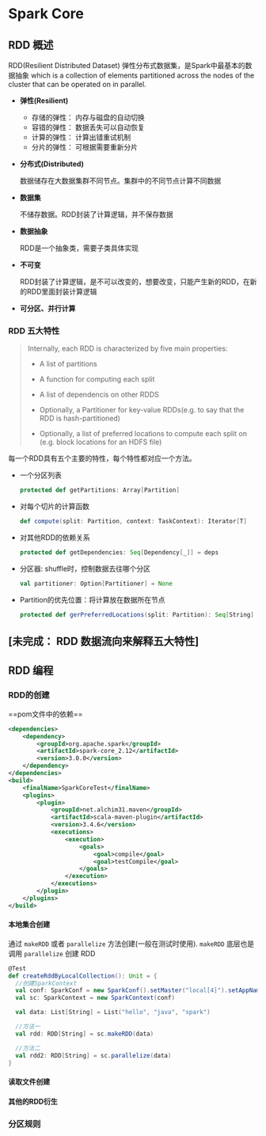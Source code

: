# Spark Core

## RDD 概述

RDD(Resilient Distributed Dataset) 弹性分布式数据集，是Spark中最基本的数据抽象  which is a collection of elements partitioned across the nodes of the cluster that can be operated on in parallel. 

- **弹性(Resilient)**
  
  - 存储的弹性： 内存与磁盘的自动切换
  - 容错的弹性： 数据丢失可以自动恢复
  - 计算的弹性： 计算出错重试机制
  - 分片的弹性： 可根据需要重新分片
  
- **分布式(Distributed)**

  数据储存在大数据集群不同节点。集群中的不同节点计算不同数据

- **数据集**

  不储存数据。RDD封装了计算逻辑，并不保存数据

- **数据抽象**

  RDD是一个抽象类，需要子类具体实现

- **不可变**

  RDD封装了计算逻辑，是不可以改变的，想要改变，只能产生新的RDD，在新的RDD里面封装计算逻辑

- **可分区、并行计算**

  

### RDD 五大特性

>
>
>Internally, each RDD is characterized by five main properties:
>
>- A list of partitions
>
>- A function for computing each split
>
>- A list of dependencis on other RDDS
>
>- Optionally, a Partitioner for key-value RDDs(e.g. to say that the RDD is hash-partitioned)
>
>- Optionally, a list of preferred locations to compute each split on (e.g. block locations for an HDFS file)
>
>  

每一个RDD具有五个主要的特性，每个特性都对应一个方法。

- 一个分区列表

  ```scala
  protected def getPartitions: Array[Partition]
  ```

- 对每个切片的计算函数

  ```scala
  def compute(split: Partition, context: TaskContext): Iterator[T]
  ```

- 对其他RDD的依赖关系

  ```scala
  protected def getDependencies: Seq[Dependency[_]] = deps
  ```

- 分区器: shuffle时，控制数据去往哪个分区

  ```scala
  val partitioner: Option[Partitioner] = None
  ```

- Partition的优先位置：将计算放在数据所在节点

  ```scala
  protected def gerPreferredLocations(split: Partition): Seq[String] = Nil
  ```

  

## [未完成： RDD 数据流向来解释五大特性]







## RDD 编程

### RDD的创建

==pom文件中的依赖==

```xml
<dependencies>
    <dependency>
        <groupId>org.apache.spark</groupId>
        <artifactId>spark-core_2.12</artifactId>
        <version>3.0.0</version>
    </dependency>
</dependencies>
<build>
    <finalName>SparkCoreTest</finalName>
    <plugins>
        <plugin>
            <groupId>net.alchim31.maven</groupId>
            <artifactId>scala-maven-plugin</artifactId>
            <version>3.4.6</version>
            <executions>
                <execution>
                    <goals>
                        <goal>compile</goal>
                        <goal>testCompile</goal>
                    </goals>
                </execution>
            </executions>
        </plugin>
    </plugins>
</build>
```

#### 本地集合创建

通过 `makeRDD` 或者 `parallelize` 方法创建(一般在测试时使用). `makeRDD` 底层也是调用 `parallelize` 创建 RDD

```scala
@Test
def createRddByLocalCollection(): Unit = {
  //创建SparkContext
  val conf: SparkConf = new SparkConf().setMaster("local[4]").setAppName("test")
  val sc: SparkContext = new SparkContext(conf)

  val data: List[String] = List("hello", "java", "spark")

  //方法一
  val rdd: RDD[String] = sc.makeRDD(data)

  //方法二
  val rdd2: RDD[String] = sc.parallelize(data)
}
```

#### 读取文件创建





#### 其他的RDD衍生



### 分区规则



